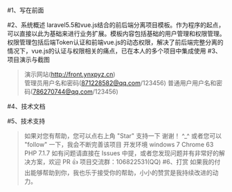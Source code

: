 #1、写在前面

#2、系统概述
laravel5.5和vue.js结合的前后端分离项目模板。作为程序的起点，可以直接以此为基础来进行业务扩展。模板内容包括基础的用户管理和权限管理。权限管理包括后端Token认证和前端vue.js的动态权限，解决了前后端完整分离的情况下，vue.js的认证与权限相关的痛点，已在本人的多个项目中集成使用
#3、项目演示与截图
>演示网站(http://front.ynxpyz.cn)  
>管理员用户名和密码(871228582@qq.com/123456)  普通用户用户名和密码(786270744@qq.com/123456)

#4、技术文档

#5、技术支持
>  如果对您有帮助，您可以点右上角 "Star" 支持一下 谢谢！ ^_^
>  或者您可以 "follow" 一下，我会不断完善该项目
>  开发环境 windows 7  Chrome 63  PHP 7.1.7
>  如有问题请直接在 Issues 中提，或者您发现问题并有非常好的解决方案，欢迎 PR 👍
>  项目交流群：106822531(QQ)
#6、打赏
如果我的付出能够帮助到你，我也乐于接受你的帮助，小小的赞赏是我持续改进的动力。

